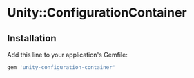 # Unity::ConfigurationContainer

## Installation

Add this line to your application's Gemfile:

```ruby
gem 'unity-configuration-container'
```
